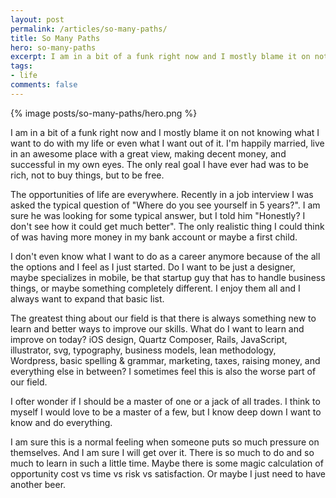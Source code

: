 ```yaml
---
layout: post
permalink: /articles/so-many-paths/
title: So Many Paths
hero: so-many-paths
excerpt: I am in a bit of a funk right now and I mostly blame it on not knowing what I want to do with my life or even what I want out of it.
tags:
- life
comments: false
---
```


<div class="hero">{% image posts/so-many-paths/hero.png %}</div>

<p>I am in a bit of a funk right now and I mostly blame it on not knowing what I want to do with my life or even what I want out of it. I'm happily married, live in an awesome place with a great view, making decent money, and successful in my own eyes. The only real goal I have ever had was to be rich, not to buy things, but to be free.</p>
<p>The opportunities of life are everywhere. Recently in a job interview I was asked the typical question of "Where do you see yourself in 5 years?". I am sure he was looking for some typical answer, but I told him "Honestly? I don't see how it could get much better". The only realistic thing I could think of was having more money in my bank account or maybe a first child.</p>
<p>I don't even know what I want to do as a career anymore because of the all the options and I feel as I just started. Do I want to be just a designer, maybe specializes in mobile, be that startup guy that has to handle business things, or maybe something completely different. I enjoy them all and I always want to expand that basic list.</p>
<p>The greatest thing about our field is that there is always something new to learn and better ways to improve our skills. What do I want to learn and improve on today? iOS design, Quartz Composer, Rails, JavaScript, illustrator, svg, typography, business models, lean methodology, Wordpress, basic spelling &amp; grammar, marketing, taxes, raising money, and everything else in between? I sometimes feel this is also the worse part of our field.</p>
<p>I ofter wonder if I should be a master of one or a jack of all trades. I think to myself I would love to be a master of a few, but I know deep down I want to know and do everything.</p>
<p>I am sure this is a normal feeling when someone puts so much pressure on themselves. And I am sure I will get over it. There is so much to do and so much to learn in such a little time. Maybe there is some magic calculation of opportunity cost vs time vs risk vs satisfaction. Or maybe I just need to have another beer.</p>

